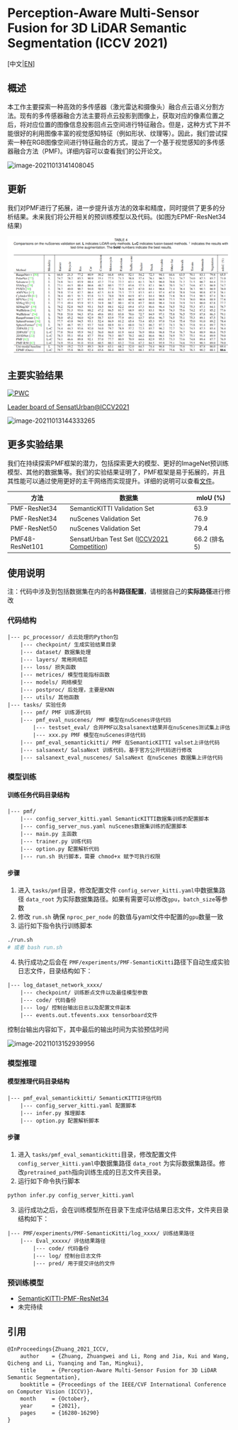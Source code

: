 # Perception-Aware Multi-Sensor Fusion for 3D LiDAR Semantic Segmentation (ICCV 2021)

[中文|[EN](./README_en.md)]

## 概述

本工作主要探索一种高效的多传感器（激光雷达和摄像头）融合点云语义分割方法。现有的多传感器融合方法主要将点云投影到图像上，获取对应的像素位置之后，将对应位置的图像信息投影回点云空间进行特征融合。但是，这种方式下并不能很好的利用图像丰富的视觉感知特征（例如形状、纹理等）。因此，我们尝试探索一种在RGB图像空间进行特征融合的方式，提出了一个基于视觉感知的多传感器融合方法（PMF)。详细内容可以查看我们的公开论文。

![image-20211013141408045](assets/image-20211013141408045.png)

## 更新

我们对PMF进行了拓展，进一步提升该方法的效率和精度，同时提供了更多的分析结果。未来我们将公开相关的预训练模型以及代码。(如图为EPMF-ResNet34结果)

![image-20240218162734227](./assets/image-20240218162734227.png)



## 主要实验结果

[![PWC](https://img.shields.io/endpoint.svg?url=https://paperswithcode.com/badge/perception-aware-multi-sensor-fusion-for-3d/lidar-semantic-segmentation-on-nuscenes)](https://paperswithcode.com/sota/lidar-semantic-segmentation-on-nuscenes?p=perception-aware-multi-sensor-fusion-for-3d)

[Leader board of SensatUrban@ICCV2021](https://competitions.codalab.org/competitions/31519#results)

![image-20211013144333265](assets/image-20211013144333265.png)

## 更多实验结果

我们在持续探索PMF框架的潜力，包括探索更大的模型、更好的ImageNet预训练模型、其他的数据集等。我们的实验结果证明了，PMF框架是易于拓展的，并且其性能可以通过使用更好的主干网络而实现提升。详细的说明可以查看[文件](./more_experiment_config.md)。

| 方法            | 数据集                                                       | mIoU (%)      |
| --------------- | ------------------------------------------------------------ | ------------- |
| PMF-ResNet34    | SemanticKITTI Validation Set                                 | 63.9          |
| PMF-ResNet34    | nuScenes Validation Set                                      | 76.9          |
| PMF-ResNet50    | nuScenes Validation Set                                      | 79.4          |
| PMF48-ResNet101 | SensatUrban Test Set ([ICCV2021 Competition](https://competitions.codalab.org/competitions/31519#results)) | 66.2 (排名 5) |



## 使用说明

注：代码中涉及到包括数据集在内的各种**路径配置**，请根据自己的**实际路径**进行修改

### 代码结构

```
|--- pc_processor/ 点云处理的Python包
	|--- checkpoint/ 生成实验结果目录
	|--- dataset/ 数据集处理
	|--- layers/ 常用网络层
	|--- loss/ 损失函数
	|--- metrices/ 模型性能指标函数
	|--- models/ 网络模型
	|--- postproc/ 后处理，主要是KNN
	|--- utils/ 其他函数
|--- tasks/ 实验任务
	|--- pmf/ PMF 训练源代码
	|--- pmf_eval_nuscenes/ PMF 模型在nuScenes评估代码
		|--- testset_eval/ 合并PMF以及salsanext结果并在nuScenes测试集上评估
		|--- xxx.py PMF 模型在nuScenes评估代码
	|--- pmf_eval_semantickitti/ PMF 在SemanticKITTI valset上评估代码
	|--- salsanext/ SalsaNext 训练代码，基于官方公开代码进行修改
	|--- salsanext_eval_nuscenes/ SalsaNext 在nuScenes 数据集上评估代码
```



### 模型训练

#### 训练任务代码目录结构

```
|--- pmf/
	|--- config_server_kitti.yaml SemanticKITTI数据集训练的配置脚本
	|--- config_server_nus.yaml nuScenes数据集训练的配置脚本
	|--- main.py 主函数
	|--- trainer.py 训练代码
	|--- option.py 配置解析代码
	|--- run.sh 执行脚本，需要 chmod+x 赋予可执行权限
```

#### 步骤

1. 进入 `tasks/pmf`目录，修改配置文件 `config_server_kitti.yaml`中数据集路径 `data_root` 为实际数据集路径。如果有需要可以修改`gpu`，`batch_size`等参数
2. 修改 `run.sh` 确保 `nproc_per_node` 的数值与yaml文件中配置的`gpu`数量一致
3. 运行如下指令执行训练脚本

```bash
./run.sh
# 或者 bash run.sh
```

4. 执行成功之后会在 `PMF/experiments/PMF-SemanticKitti`路径下自动生成实验日志文件，目录结构如下：

```
|--- log_dataset_network_xxxx/
	|--- checkpoint/ 训练断点文件以及最佳模型参数
	|--- code/ 代码备份
	|--- log/ 控制台输出日志以及配置文件副本
	|--- events.out.tfevents.xxx tensorboard文件
```

控制台输出内容如下，其中最后的输出时间为实验预估时间

![image-20211013152939956](assets/image-20211013152939956.png)

### 模型推理

#### 模型推理代码目录结构

```
|--- pmf_eval_semantickitti/ SemanticKITTI评估代码
	|--- config_server_kitti.yaml 配置脚本
	|--- infer.py 推理脚本
	|--- option.py 配置解析脚本
```

#### 步骤

1. 进入 `tasks/pmf_eval_semantickitti`目录，修改配置文件 `config_server_kitti.yaml`中数据集路径 `data_root` 为实际数据集路径。修改`pretrained_path`指向训练生成的日志文件夹目录。
2. 运行如下命令执行脚本

```bash
python infer.py config_server_kitti.yaml
```

3. 运行成功之后，会在训练模型所在目录下生成评估结果日志文件，文件夹目录结构如下：

```
|--- PMF/experiments/PMF-SemanticKitti/log_xxxx/ 训练结果路径
	|--- Eval_xxxxx/ 评估结果路径
		|--- code/ 代码备份
		|--- log/ 控制台日志文件
		|--- pred/ 用于提交评估的文件
```

### 预训练模型

- [SemanticKITTI-PMF-ResNet34](https://drive.google.com/drive/folders/122Wu2QTvYfPng96BYTkIEGX64Uck5sfK?usp=drive_link)
- 未完待续




## 引用

```
@InProceedings{Zhuang_2021_ICCV,
    author    = {Zhuang, Zhuangwei and Li, Rong and Jia, Kui and Wang, Qicheng and Li, Yuanqing and Tan, Mingkui},
    title     = {Perception-Aware Multi-Sensor Fusion for 3D LiDAR Semantic Segmentation},
    booktitle = {Proceedings of the IEEE/CVF International Conference on Computer Vision (ICCV)},
    month     = {October},
    year      = {2021},
    pages     = {16280-16290}
}
```





